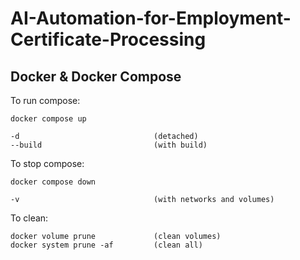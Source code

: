 # AI-Automation-for-Employment-Certificate-Processing

## Docker & Docker Compose
To run compose:
```
docker compose up

-d                              (detached)
--build                         (with build)
```
To stop compose:
```
docker compose down

-v                              (with networks and volumes)
```

To clean:
```
docker volume prune             (clean volumes)
docker system prune -af         (clean all)
```
